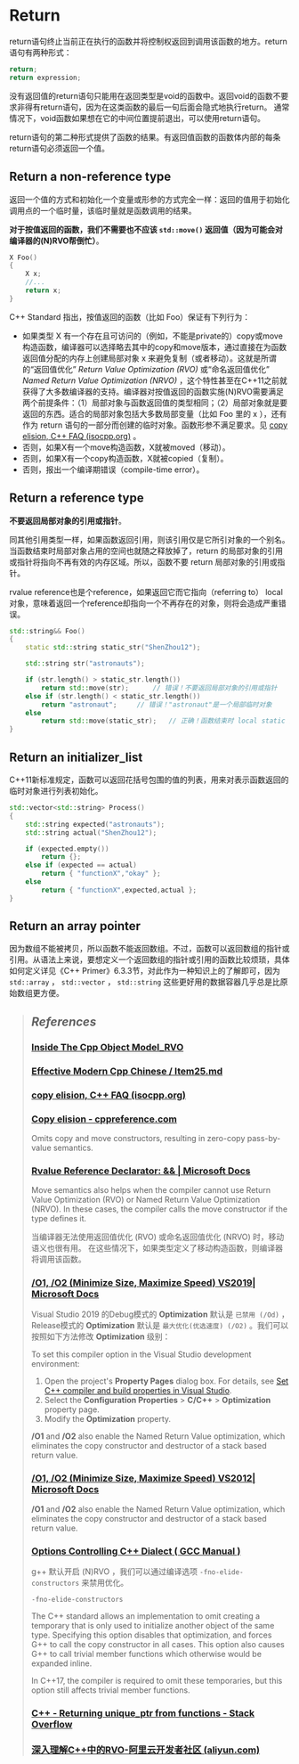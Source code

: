 # Return

return语句终止当前正在执行的函数并将控制权返回到调用该函数的地方。return语句有两种形式：

```cpp
return;
return expression;
```

没有返回值的return语句只能用在返回类型是void的函数中。返回void的函数不要求非得有return语句，因为在这类函数的最后一句后面会隐式地执行return。 通常情况下，void函数如果想在它的中间位置提前退出，可以使用return语句。

return语句的第二种形式提供了函数的结果。有返回值函数的函数体内部的每条return语句必须返回一个值。



## Return a non-reference type

返回一个值的方式和初始化一个变量或形参的方式完全一样：返回的值用于初始化调用点的一个临时量，该临时量就是函数调用的结果。

**对于按值返回的函数，我们不需要也不应该 `std::move()` 返回值（因为可能会对编译器的(N)RVO帮倒忙）**。

```cpp
X Foo()
{
	X x;
	//...
	return x;
}
```

C++ Standard 指出，按值返回的函数（比如 Foo）保证有下列行为：

- 如果类型 X 有一个存在且可访问的（例如，不能是private的）copy或move构造函数，编译器可以选择略去其中的copy和move版本，通过直接在为函数返回值分配的内存上创建局部对象 x 来避免复制（或者移动）。这就是所谓的“返回值优化” *Return Value Optimization (RVO)* 或“命名返回值优化” *Named Return Value Optimization (NRVO)* ，这个特性甚至在C++11之前就获得了大多数编译器的支持。编译器对按值返回的函数实施(N)RVO需要满足两个前提条件：（1）局部对象与函数返回值的类型相同；（2）局部对象就是要返回的东西。适合的局部对象包括大多数局部变量（比如 Foo 里的 x ），还有作为 return 语句的一部分而创建的临时对象。函数形参不满足要求。见 [copy elision, C++ FAQ (isocpp.org)](https://isocpp.org/wiki/faq/myths#copy-elision) 。
- 否则，如果X有一个move构造函数，X就被moved（移动）。
- 否则，如果X有一个copy构造函数，X就被copied（复制）。
- 否则，报出一个编译期错误（compile-time error）。



## Return a reference type

**不要返回局部对象的引用或指针**。

同其他引用类型一样，如果函数返回引用，则该引用仅是它所引对象的一个别名。当函数结束时局部对象占用的空间也就随之释放掉了，return 的局部对象的引用或指针将指向不再有效的内存区域。所以，函数不要 return 局部对象的引用或指针。

rvalue reference也是个reference，如果返回它而它指向（referring to） local对象，意味着返回一个reference却指向一个不再存在的对象，则将会造成严重错误。

```cpp
std::string&& Foo()
{
	static std::string static_str("ShenZhou12");

	std::string str("astronauts");

	if (str.length() > static_str.length())
		return std::move(str);		// 错误！不要返回局部对象的引用或指针
	else if (str.length() < static_str.length())
		return "astronaut";		// 错误！"astronaut"是一个局部临时对象
	else
		return std::move(static_str);	// 正确！函数结束时 local static 对象并不会消亡
}
```



## Return an initializer_list

C++11新标准规定，函数可以返回花括号包围的值的列表，用来对表示函数返回的临时对象进行列表初始化。

```cpp
std::vector<std::string> Process()
{
	std::string expected("astronauts");
	std::string actual("ShenZhou12");

	if (expected.empty())
		return {};
	else if (expected == actual)
		return { "functionX","okay" };
	else
		return { "functionX",expected,actual };
}
```



## Return an array pointer

因为数组不能被拷贝，所以函数不能返回数组。不过，函数可以返回数组的指针或引用。从语法上来说，要想定义一个返回数组的指针或引用的函数比较烦琐，具体如何定义详见《C++ Primer》6.3.3节，对此作为一种知识上的了解即可，因为 `std::array` ， `std::vector` ， `std::string` 这些更好用的数据容器几乎总是比原始数组更方便。



> ## *References*
>
> ### [Inside The Cpp Object Model_RVO](https://www.cnblogs.com/ltimaginea/p/15302197.html)
>
> ### [Effective Modern Cpp Chinese / Item25.md](https://github.com/kelthuzadx/EffectiveModernCppChinese/blob/master/5.RRefMovSemPerfForw/item25.md)
>
> ### [copy elision, C++ FAQ (isocpp.org)](https://isocpp.org/wiki/faq/myths#copy-elision)
>
> ### [Copy elision - cppreference.com](https://en.cppreference.com/w/cpp/language/copy_elision)
>
> Omits copy and move constructors, resulting in zero-copy pass-by-value semantics.
>
> ### [Rvalue Reference Declarator: && | Microsoft Docs](https://docs.microsoft.com/en-us/cpp/cpp/rvalue-reference-declarator-amp-amp?view=msvc-160)
>
> Move semantics also helps when the compiler cannot use Return Value Optimization (RVO) or Named Return Value Optimization (NRVO). In these cases, the compiler calls the move constructor if the type defines it.
>
> 当编译器无法使用返回值优化 (RVO) 或命名返回值优化 (NRVO) 时，移动语义也很有用。 在这些情况下，如果类型定义了移动构造函数，则编译器将调用该函数。
>
> ### [/O1, /O2 (Minimize Size, Maximize Speed) VS2019| Microsoft Docs](https://docs.microsoft.com/en-us/cpp/build/reference/o1-o2-minimize-size-maximize-speed?view=msvc-160)
>
> Visual Studio 2019 的Debug模式的 **Optimization** 默认是 `已禁用 (/Od)` ，Release模式的 **Optimization** 默认是 `最大优化(优选速度) (/O2)` 。我们可以按照如下方法修改 **Optimization** 级别：
>
> To set this compiler option in the Visual Studio development environment:
>
> 1. Open the project's **Property Pages** dialog box. For details, see [Set C++ compiler and build properties in Visual Studio](https://docs.microsoft.com/en-us/cpp/build/working-with-project-properties?view=msvc-160).
> 2. Select the **Configuration Properties** > **C/C++** > **Optimization** property page.
> 3. Modify the **Optimization** property.
>
> **/O1** and **/O2** also enable the Named Return Value optimization, which eliminates the copy constructor and destructor of a stack based return value.
>
> ### [/O1, /O2 (Minimize Size, Maximize Speed) VS2012| Microsoft Docs](https://docs.microsoft.com/en-us/previous-versions/visualstudio/visual-studio-2012/8f8h5cxt(v=vs.110))
>
> **/O1** and **/O2** also enable the Named Return Value optimization, which eliminates the copy constructor and destructor of a stack based return value.
>
> ### [Options Controlling C++ Dialect ( GCC Manual )](https://gcc.gnu.org/onlinedocs/gcc-11.2.0/gcc/C_002b_002b-Dialect-Options.html#C_002b_002b-Dialect-Options)
>
> g++ 默认开启 (N)RVO ，我们可以通过编译选项 `-fno-elide-constructors` 来禁用优化。
>
> `-fno-elide-constructors`
>
> The C++ standard allows an implementation to omit creating a temporary that is only used to initialize another object of the same type. Specifying this option disables that optimization, and forces G++ to call the copy constructor in all cases. This option also causes G++ to call trivial member functions which otherwise would be expanded inline.
>
> In C++17, the compiler is required to omit these temporaries, but this option still affects trivial member functions.
>
> ### [C++ - Returning unique_ptr from functions - Stack Overflow](https://stackoverflow.com/questions/4316727/returning-unique-ptr-from-functions)
>
> ### [深入理解C++中的RVO-阿里云开发者社区 (aliyun.com)](https://developer.aliyun.com/article/705065?utm_content=g_1000226126)
>
> 

